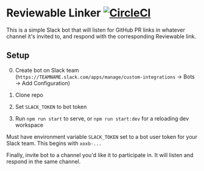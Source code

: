 # Reviewable Linker [![CircleCI](https://circleci.com/gh/hjdarnel/reviewable-linker.svg?style=svg)](https://circleci.com/gh/hjdarnel/reviewable-linker)

This is a simple Slack bot that will listen for GitHub PR links in whatever channel it's invited to, and respond with the corresponding Reviewable link.

## Setup

0. Create bot on Slack team (`https://TEAMNAME.slack.com/apps/manage/custom-integrations` -> Bots -> Add Configuration)

1. Clone repo

2. Set `SLACK_TOKEN` to bot token

3. Run `npm run start` to serve, or `npm run start:dev` for a reloading dev workspace

Must have environment variable `SLACK_TOKEN` set to a bot user token for your Slack team. This begins with `xoxb-...`

Finally, invite bot to a channel you'd like it to participate in. It will listen and respond in the same channel.
